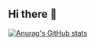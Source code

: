 ## Hi there 👋

[![Anurag's GitHub stats](https://github-readme-stats.vercel.app/api?username=manmarru&theme=neon&show_icons=true&lacale=kr)](https://github.com/manmarru/github-readme-stats)
